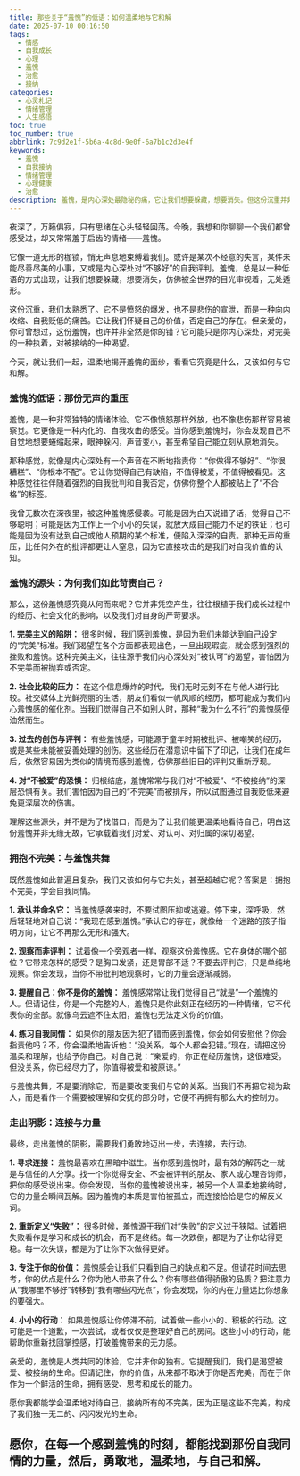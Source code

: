 ```yaml
---
title: 那些关于“羞愧”的低语：如何温柔地与它和解
date: 2025-07-10 00:16:50
tags:
  - 情感
  - 自我成长
  - 心理
  - 羞愧
  - 治愈
  - 接纳
categories:
  - 心灵札记
  - 情绪管理
  - 人生感悟
toc: true
toc_number: true
abbrlink: 7c9d2e1f-5b6a-4c8d-9e0f-6a7b1c2d3e4f
keywords:
  - 羞愧
  - 自我接纳
  - 情绪管理
  - 心理健康
  - 治愈
description: 羞愧，是内心深处最隐秘的痛，它让我们想要躲藏，想要消失。但这份沉重并非无解。本文将带你温柔地探索羞愧的本质，理解它为何而来，并学习如何以自我同情和勇气，一步步与这份复杂的情绪和解，最终找到内心的平静与力量。
---
```


夜深了，万籁俱寂，只有思绪在心头轻轻回荡。今晚，我想和你聊聊一个我们都曾感受过，却又常常羞于启齿的情绪——羞愧。

它像一道无形的枷锁，悄无声息地束缚着我们。或许是某次不经意的失言，某件未能尽善尽美的小事，又或是内心深处对“不够好”的自我评判。羞愧，总是以一种低语的方式出现，让我们想要躲藏，想要消失，仿佛被全世界的目光审视着，无处遁形。

这份沉重，我们太熟悉了。它不是愤怒的爆发，也不是悲伤的宣泄，而是一种向内收缩、自我贬低的痛苦。它让我们怀疑自己的价值，否定自己的存在。但亲爱的，你可曾想过，这份羞愧，也许并非全然是你的错？它可能只是你内心深处，对完美的一种执着，对被接纳的一种渴望。

今天，就让我们一起，温柔地揭开羞愧的面纱，看看它究竟是什么，又该如何与它和解。

### 羞愧的低语：那份无声的重压

羞愧，是一种非常独特的情绪体验。它不像愤怒那样外放，也不像悲伤那样容易被察觉。它更像是一种内化的、自我攻击的感受。当你感到羞愧时，你会发现自己不自觉地想要蜷缩起来，眼神躲闪，声音变小，甚至希望自己能立刻从原地消失。

那种感觉，就像是内心深处有一个声音在不断地指责你：“你做得不够好”、“你很糟糕”、“你根本不配”。它让你觉得自己有缺陷，不值得被爱，不值得被看见。这种感觉往往伴随着强烈的自我批判和自我否定，仿佛你整个人都被贴上了“不合格”的标签。

我曾无数次在深夜里，被这种羞愧感侵袭。可能是因为白天说错了话，觉得自己不够聪明；可能是因为工作上一个小小的失误，就放大成自己能力不足的铁证；也可能是因为没有达到自己或他人预期的某个标准，便陷入深深的自责。那种无声的重压，比任何外在的批评都更让人窒息，因为它直接攻击的是我们对自我价值的认知。

### 羞愧的源头：为何我们如此苛责自己？

那么，这份羞愧感究竟从何而来呢？它并非凭空产生，往往根植于我们成长过程中的经历、社会文化的影响，以及我们对自身的严苛要求。

**1. 完美主义的陷阱：** 很多时候，我们感到羞愧，是因为我们未能达到自己设定的“完美”标准。我们渴望在各个方面都表现出色，一旦出现瑕疵，就会感到强烈的挫败和羞愧。这种完美主义，往往源于我们内心深处对“被认可”的渴望，害怕因为不完美而被抛弃或否定。

**2. 社会比较的压力：** 在这个信息爆炸的时代，我们无时无刻不在与他人进行比较。社交媒体上光鲜亮丽的生活，朋友们看似一帆风顺的经历，都可能成为我们内心羞愧感的催化剂。当我们觉得自己不如别人时，那种“我为什么不行”的羞愧感便油然而生。

**3. 过去的创伤与评判：** 有些羞愧感，可能源于童年时期被批评、被嘲笑的经历，或是某些未能被妥善处理的创伤。这些经历在潜意识中留下了印记，让我们在成年后，依然容易因为类似的情境而感到羞愧，仿佛那些旧日的评判又重新浮现。

**4. 对“不被爱”的恐惧：** 归根结底，羞愧常常与我们对“不被爱”、“不被接纳”的深层恐惧有关。我们害怕因为自己的“不完美”而被排斥，所以试图通过自我贬低来避免更深层次的伤害。

理解这些源头，并不是为了找借口，而是为了让我们能更温柔地看待自己，明白这份羞愧并非无缘无故，它承载着我们对爱、对认可、对归属的深切渴望。

### 拥抱不完美：与羞愧共舞

既然羞愧如此普遍且复杂，我们又该如何与它共处，甚至超越它呢？答案是：拥抱不完美，学会自我同情。

**1. 承认并命名它：** 当羞愧感袭来时，不要试图压抑或逃避。停下来，深呼吸，然后轻轻地对自己说：“我现在感到羞愧。”承认它的存在，就像给一个迷路的孩子指明方向，让它不再那么无形和强大。

**2. 观察而非评判：** 试着像一个旁观者一样，观察这份羞愧感。它在身体的哪个部位？它带来怎样的感受？是胸口发紧，还是胃部不适？不要去评判它，只是单纯地观察。你会发现，当你不带批判地观察时，它的力量会逐渐减弱。

**3. 提醒自己：你不是你的羞愧：** 羞愧感常常让我们觉得自己“就是”一个羞愧的人。但请记住，你是一个完整的人，羞愧只是你此刻正在经历的一种情绪，它不代表你的全部。就像乌云遮不住太阳，羞愧也无法定义你的价值。

**4. 练习自我同情：** 如果你的朋友因为犯了错而感到羞愧，你会如何安慰他？你会指责他吗？不，你会温柔地告诉他：“没关系，每个人都会犯错。”现在，请把这份温柔和理解，也给予你自己。对自己说：“亲爱的，你正在经历羞愧，这很难受。但没关系，你已经尽力了，你值得被爱和被原谅。”

与羞愧共舞，不是要消除它，而是要改变我们与它的关系。当我们不再把它视为敌人，而是看作一个需要被理解和安抚的部分时，它便不再拥有那么大的控制力。

### 走出阴影：连接与力量

最终，走出羞愧的阴影，需要我们勇敢地迈出一步，去连接，去行动。

**1. 寻求连接：** 羞愧最喜欢在黑暗中滋生。当你感到羞愧时，最有效的解药之一就是与信任的人分享。找一个你觉得安全、不会被评判的朋友、家人或心理咨询师，把你的感受说出来。你会发现，当你的羞愧被说出来，被另一个人温柔地接纳时，它的力量会瞬间瓦解。因为羞愧的本质是害怕被孤立，而连接恰恰是它的解反义词。

**2. 重新定义“失败”：** 很多时候，羞愧源于我们对“失败”的定义过于狭隘。试着把失败看作是学习和成长的机会，而不是终结。每一次跌倒，都是为了让你站得更稳。每一次失误，都是为了让你下次做得更好。

**3. 专注于你的价值：** 羞愧感会让我们只看到自己的缺点和不足。但请花时间去思考，你的优点是什么？你为他人带来了什么？你有哪些值得骄傲的品质？把注意力从“我哪里不够好”转移到“我有哪些闪光点”，你会发现，你的内在力量远比你想象的要强大。

**4. 小小的行动：** 如果羞愧感让你停滞不前，试着做一些小小的、积极的行动。这可能是一个道歉，一次尝试，或者仅仅是整理好自己的房间。这些小小的行动，能帮助你重新找回掌控感，打破羞愧带来的无力感。

亲爱的，羞愧是人类共同的体验，它并非你的独有。它提醒我们，我们是渴望被爱、被接纳的生命。但请记住，你的价值，从来都不取决于你是否完美，而在于你作为一个鲜活的生命，拥有感受、思考和成长的能力。

愿你我都能学会温柔地对待自己，接纳所有的不完美，因为正是这些不完美，构成了我们独一无二的、闪闪发光的生命。

愿你，在每一个感到羞愧的时刻，都能找到那份自我同情的力量，然后，勇敢地，温柔地，与自己和解。
---